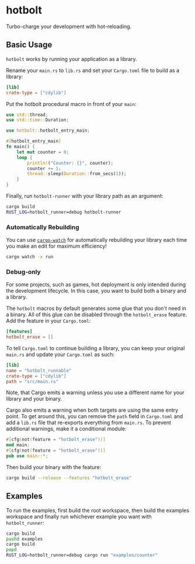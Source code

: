 # hotbolt
Turbo-charge your development with hot-reloading.

## Basic Usage
`hotbolt` works by running your application as a library.

Rename your `main.rs` to `lib.rs` and set your `Cargo.toml` file to build as a library:
```toml
[lib]
crate-type = ["cdylib"]
```

Put the hotbolt procedural macro in front of your `main`:
```rust
use std::thread;
use std::time::Duration;

use hotbolt::hotbolt_entry_main;

#[hotbolt_entry_main]
fn main() {
	let mut counter = 0;
	loop {
		println!("Counter: {}", counter);
		counter += 1;
		thread::sleep(Duration::from_secs(1));
	}
}
```

Finally, run `hotbolt-runner` with your library path as an argument:
```bash
cargo build
RUST_LOG=hotbolt_runner=debug hotbolt-runner
```

### Automatically Rebuilding
You can use [`cargo-watch`](https://crates.io/crates/cargo-watch) for automatically rebuilding your library each time you make an edit for maximum efficiency!
```bash
cargo watch -x run
```

### Debug-only
For some projects, such as games, hot deployment is only intended during the development lifecycle. In this case, you want to build both a binary and a library.

The `hotbolt` macros by default generates some glue that you don't need in a binary. All of this glue can be disabled through the `hotbolt_erase` feature. Add the feature in your `Cargo.toml`:
```toml
[features]
hotbolt_erase = []
```

To tell `Cargo.toml` to continue building a library, you can keep your original `main.rs` and update your `Cargo.toml` as such:
```toml
[lib]
name = "hotbolt_runnable"
crate-type = ["cdylib"]
path = "src/main.rs"
```

Note, that Cargo emits a warning unless you use a different name for your library and your binary.

Cargo also emits a warning when both targets are using the same entry point. To get around this, you can remove the `path` field in `Cargo.toml` and add a `lib.rs` file that re-exports everything from `main.rs`. To prevent additional warnings, make it a conditional module:
```rust
#[cfg(not(feature = "hotbolt_erase"))]
mod main;
#[cfg(not(feature = "hotbolt_erase"))]
pub use main::*;
```

Then build your binary with the feature:
```bash
cargo build --release --features "hotbolt_erase"
```

## Examples
To run the examples, first build the root workspace, then build the examples workspace and finally run whichever example you want with `hotbolt_runner`:
```bash
cargo build
pushd examples
cargo build
popd
RUST_LOG=hotbolt_runner=debug cargo run "examples/counter"
```
